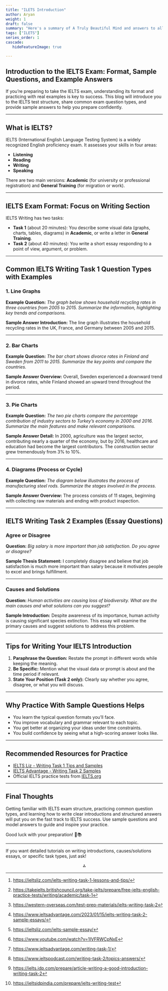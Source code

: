 ```yaml
---
title: "ILETS Introduction"
author: Aryan
weight: 1
draft: false
summary: "Here's a summary of A Truly Beautiful Mind and answers to all the questions, presented for ease of understanding with emojis! 📚🤖 ..."
tags: ["ILETS"]
series_order: 1
cascade:
   hideFeatureImage: true

---
```



## Introduction to the IELTS Exam: Format, Sample Questions, and Example Answers

If you’re preparing to take the IELTS exam, understanding its format and practicing with real examples is key to success. This blog will introduce you to the IELTS test structure, share common exam question types, and provide sample answers to help you prepare confidently.

***

## What is IELTS?

IELTS (International English Language Testing System) is a widely recognized English proficiency exam. It assesses your skills in four areas:

- **Listening**
- **Reading**
- **Writing**
- **Speaking**

There are two main versions: **Academic** (for university or professional registration) and **General Training** (for migration or work).

***

## IELTS Exam Format: Focus on Writing Section

IELTS Writing has two tasks:

- **Task 1** (about 20 minutes):
You describe some visual data (graphs, charts, tables, diagrams) in **Academic**, or write a letter in **General Training**.
- **Task 2** (about 40 minutes):
You write a short essay responding to a point of view, argument, or problem.

***

## Common IELTS Writing Task 1 Question Types with Examples

### 1. Line Graphs

**Example Question:**
*The graph below shows household recycling rates in three countries from 2005 to 2015. Summarize the information, highlighting key trends and comparisons.*

**Sample Answer Introduction:**
The line graph illustrates the household recycling rates in the UK, France, and Germany between 2005 and 2015.

***

### 2. Bar Charts

**Example Question:**
*The bar chart shows divorce rates in Finland and Sweden from 2011 to 2015. Summarize the key points and compare the countries.*

**Sample Answer Overview:**
Overall, Sweden experienced a downward trend in divorce rates, while Finland showed an upward trend throughout the period.

***

### 3. Pie Charts

**Example Question:**
*The two pie charts compare the percentage contribution of industry sectors to Turkey’s economy in 2000 and 2016. Summarize the main features and make relevant comparisons.*

**Sample Answer Detail:**
In 2000, agriculture was the largest sector, contributing nearly a quarter of the economy, but by 2016, healthcare and education had become the largest contributors. The construction sector grew tremendously from 3% to 10%.

***

### 4. Diagrams (Process or Cycle)

**Example Question:**
*The diagram below illustrates the process of manufacturing steel rods. Summarize the stages involved in the process.*

**Sample Answer Overview:**
The process consists of 11 stages, beginning with collecting raw materials and ending with product inspection.

***

## IELTS Writing Task 2 Examples (Essay Questions)

### Agree or Disagree

**Question:**
*Big salary is more important than job satisfaction. Do you agree or disagree?*

**Sample Thesis Statement:**
I completely disagree and believe that job satisfaction is much more important than salary because it motivates people to excel and brings fulfillment.

***

### Causes and Solutions

**Question:**
*Human activities are causing loss of biodiversity. What are the main causes and what solutions can you suggest?*

**Sample Introduction:**
Despite awareness of its importance, human activity is causing significant species extinction. This essay will examine the primary causes and suggest solutions to address this problem.

***

## Tips for Writing Your IELTS Introduction

1. **Paraphrase the Question:** Restate the prompt in different words while keeping the meaning.
2. **Be Specific:** Mention what the visual data or prompt is about and the time period if relevant.
3. **State Your Position (Task 2 only):** Clearly say whether you agree, disagree, or what you will discuss.

***

## Why Practice With Sample Questions Helps

- You learn the typical question formats you’ll face.
- You improve vocabulary and grammar relevant to each topic.
- You get better at organizing your ideas under time constraints.
- You build confidence by seeing what a high-scoring answer looks like.

***

## Recommended Resources for Practice

- [IELTS Liz - Writing Task 1 Tips and Samples](https://ieltsliz.com/ielts-writing-task-1-lessons-and-tips/)
- [IELTS Advantage - Writing Task 2 Samples](https://www.ieltsadvantage.com/2023/01/15/ielts-writing-task-2-sample-essays/)
- Official IELTS practice tests from [IELTS.org](https://ielts.org/take-a-test/preparation-resources)

***

## Final Thoughts

Getting familiar with IELTS exam structure, practicing common question types, and learning how to write clear introductions and structured answers will put you on the fast track to IELTS success. Use sample questions and model answers to guide and inspire your practice.

Good luck with your preparation! 🌟📚

***

If you want detailed tutorials on writing introductions, causes/solutions essays, or specific task types, just ask!
<span style="display:none">[^1][^10][^2][^3][^4][^5][^6][^7][^8][^9]</span>

<div style="text-align: center">⁂</div>

[^1]: https://ieltsliz.com/ielts-writing-task-1-lessons-and-tips/

[^2]: https://western-overseas.com/test-prep-materials/ielts-writing-task-2

[^3]: https://www.ieltsadvantage.com/2023/01/15/ielts-writing-task-2-sample-essays/

[^4]: https://ieltsliz.com/ielts-sample-essay/

[^5]: https://www.youtube.com/watch?v=1IVFRWCpNxE

[^6]: https://www.ieltsadvantage.com/writing-task-1/

[^7]: https://www.ieltspodcast.com/writing-task-2/topics-answers/

[^8]: https://ielts.idp.com/prepare/article-writing-a-good-introduction-writing-task-2

[^9]: https://ieltsidpindia.com/prepare/ielts-writing-test

[^10]: https://takeielts.britishcouncil.org/take-ielts/prepare/free-ielts-english-practice-tests/writing/academic/task-1

